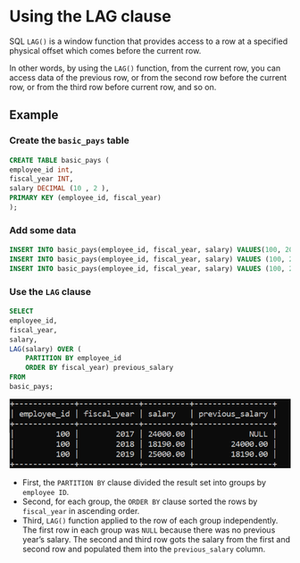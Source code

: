 # Using the LAG clause

SQL `LAG()` is a window function that provides access to a row at a specified physical offset which comes before the current row.

In other words, by using the `LAG()` function, from the current row, you can access data of the previous row, or from the second row before the current row, or from the third row before current row, and so on.

## Example

### Create the `basic_pays` table

```sql
CREATE TABLE basic_pays (
employee_id int,
fiscal_year INT,
salary DECIMAL (10 , 2 ),
PRIMARY KEY (employee_id, fiscal_year)
);
```

### Add some data

```sql
INSERT INTO basic_pays(employee_id, fiscal_year, salary) VALUES(100, 2017, 24000);
INSERT INTO basic_pays(employee_id, fiscal_year, salary) VALUES (100, 2018, 18190)
INSERT INTO basic_pays(employee_id, fiscal_year, salary) VALUES (100, 2019, 25000);
```

### Use the `LAG` clause

```sql
SELECT 
employee_id, 
fiscal_year, 
salary,
LAG(salary) OVER (
    PARTITION BY employee_id 
    ORDER BY fiscal_year) previous_salary
FROM
basic_pays;
```

![basic_pays_output](/graph_examples/basic_pays_output.png)

- First, the `PARTITION BY` clause divided the result set into groups by `employee ID`.
- Second, for each group, the `ORDER BY` clause sorted the rows by `fiscal_year` in ascending order.
- Third, `LAG()` function applied to the row of each group independently. The first row in each group was `NULL` because there was no previous year’s salary. The second and third row gots the salary from the first and second row and populated them into the `previous_salary` column.
